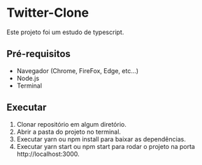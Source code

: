 # Twitter-Clone

Este projeto foi um estudo de typescript.

## Pré-requisitos

- Navegador (Chrome, FireFox, Edge, etc...)
- Node.js
- Terminal

## Executar

1. Clonar repositório em algum diretório.
2. Abrir a pasta do projeto no terminal.
3. Executar yarn ou npm install para baixar as dependências.
4. Executar yarn start ou npm start para rodar o projeto na porta http://localhost:3000.
